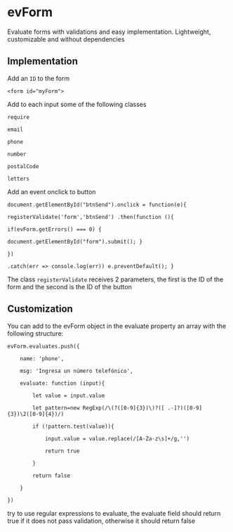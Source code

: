 # evForm
Evaluate forms with validations and easy implementation.
Lightweight, customizable and without dependencies

## Implementation

Add an ``ID`` to the form

``<form id="myForm">``

Add to each input some of the following classes

``require``

``email``

``phone``

``number``

``postalCode``

``letters``

Add an event onclick to button

``document.getElementById("btnSend").onclick = function(e){``

``registerValidate('form','btnSend') .then(function (){``

``if(evForm.getErrors() === 0) {``

``document.getElementById("form").submit(); }``

``})``

``.catch(err => console.log(err)) e.preventDefault(); }``

The class ``registerValidate`` receives 2 parameters, the first is the ID of the form and the second is the ID of the button

## Customization

You can add to the evForm object in the evaluate property an array with the following structure:

``evForm.evaluates.push({``

        name: 'phone',
        
        msg: 'Ingresa un número telefónico',
        
        evaluate: function (input){
        
            let value = input.value
            
            let pattern=new RegExp(/\(?([0-9]{3})\)?([ .-]?)([0-9]{3})\2([0-9]{4})/)
            
            if (!pattern.test(value)){
            
                input.value = value.replace(/[A-Za-z\s]+/g,'')
                
                return true
                
            }
            
            return false
            
        }
        
    })
   
   try to use regular expressions to evaluate, the evaluate field should return true if it does not pass validation, otherwise it should return false
   
